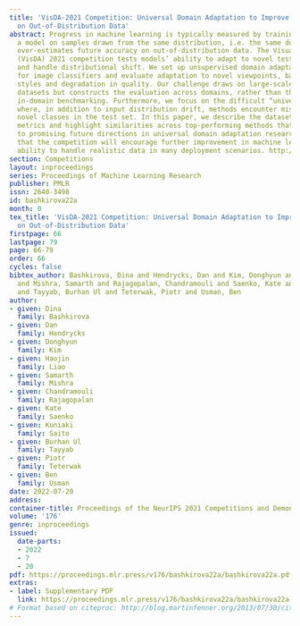 ```yaml
---
title: 'VisDA-2021 Competition: Universal Domain Adaptation to Improve Performance
  on Out-of-Distribution Data'
abstract: Progress in machine learning is typically measured by training and testing
  a model on samples drawn from the same distribution, i.e. the same domain. This
  over-estimates future accuracy on out-of-distribution data. The Visual Domain Adaptation
  (VisDA) 2021 competition tests models’ ability to adapt to novel test distributions
  and handle distributional shift. We set up unsupervised domain adaptation challenges
  for image classifiers and evaluate adaptation to novel viewpoints, backgrounds,
  styles and degradation in quality. Our challenge draws on large-scale publicly available
  datasets but constructs the evaluation across domains, rather than the traditional
  in-domain benchmarking. Furthermore, we focus on the difficult “universal" setting
  where, in addition to input distribution drift, methods encounter missing and/or
  novel classes in the test set. In this paper, we describe the datasets and evaluation
  metrics and highlight similarities across top-performing methods that might point
  to promising future directions in universal domain adaptation research. We hope
  that the competition will encourage further improvement in machine learning methods’
  ability to handle realistic data in many deployment scenarios. http://ai.bu.edu/visda-2021/.
section: Competitions
layout: inproceedings
series: Proceedings of Machine Learning Research
publisher: PMLR
issn: 2640-3498
id: bashkirova22a
month: 0
tex_title: 'VisDA-2021 Competition: Universal Domain Adaptation to Improve Performance
  on Out-of-Distribution Data'
firstpage: 66
lastpage: 79
page: 66-79
order: 66
cycles: false
bibtex_author: Bashkirova, Dina and Hendrycks, Dan and Kim, Donghyun and Liao, Haojin
  and Mishra, Samarth and Rajagopalan, Chandramouli and Saenko, Kate and Saito, Kuniaki
  and Tayyab, Burhan Ul and Teterwak, Piotr and Usman, Ben
author:
- given: Dina
  family: Bashkirova
- given: Dan
  family: Hendrycks
- given: Donghyun
  family: Kim
- given: Haojin
  family: Liao
- given: Samarth
  family: Mishra
- given: Chandramouli
  family: Rajagopalan
- given: Kate
  family: Saenko
- given: Kuniaki
  family: Saito
- given: Burhan Ul
  family: Tayyab
- given: Piotr
  family: Teterwak
- given: Ben
  family: Usman
date: 2022-07-20
address:
container-title: Proceedings of the NeurIPS 2021 Competitions and Demonstrations Track
volume: '176'
genre: inproceedings
issued:
  date-parts:
  - 2022
  - 7
  - 20
pdf: https://proceedings.mlr.press/v176/bashkirova22a/bashkirova22a.pdf
extras:
- label: Supplementary PDF
  link: https://proceedings.mlr.press/v176/bashkirova22a/bashkirova22a-supp.pdf
# Format based on citeproc: http://blog.martinfenner.org/2013/07/30/citeproc-yaml-for-bibliographies/
---
```

